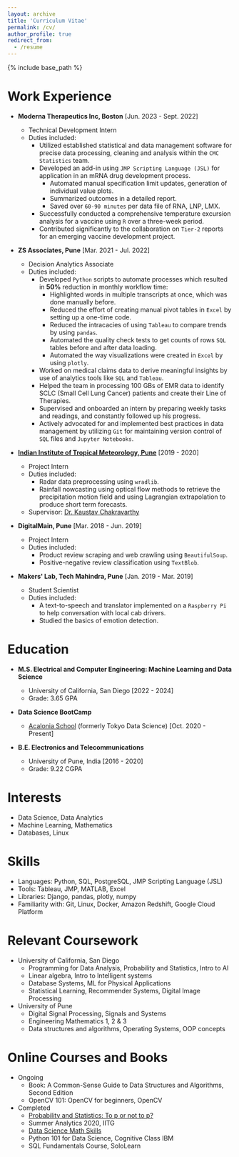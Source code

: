 ```yaml
---
layout: archive
title: 'Curriculum Vitae'
permalink: /cv/
author_profile: true
redirect_from:
  - /resume
---
```


{% include base_path %}

Work Experience
======
* **Moderna Therapeutics Inc, Boston** [Jun. 2023 - Sept. 2022]
  * Technical Development Intern
  * Duties included:
    * Utilized established statistical and data management software for precise data processing, cleaning and analysis within the `CMC Statistics` team.
    * Developed an add-in using `JMP Scripting Language (JSL)` for application in an mRNA drug development process.
      * Automated manual specification limit updates, generation of individual value plots.
      * Summarized outcomes in a detailed report.
      * Saved over `60-90 minutes` per data file of RNA, LNP, LMX.
    * Successfully conducted a comprehensive temperature excursion analysis for a vaccine using `R` over a three-week period.
    * Contributed significantly to the collaboration on `Tier-2` reports for an emerging vaccine development project.

* **ZS Associates, Pune** [Mar. 2021 - Jul. 2022]
  * Decision Analytics Associate
  * Duties included:  
    * Developed `Python` scripts to automate processes which resulted in **50\%** reduction in monthly workflow time:
      * Highlighted words in multiple transcripts at once, which was done manually before.
      * Reduced the effort of creating manual pivot tables in `Excel` by setting up a one-time code.
      * Reduced the intracacies of using `Tableau` to compare trends by using `pandas`.
      * Automated the quality check tests to get counts of rows `SQL` tables before and after data loading.
      * Automated the way visualizations were created in `Excel` by using `plotly`.
    * Worked on medical claims data to derive meaningful insights by use of analytics tools like `SQL` and `Tableau`.
    * Helped the team in processing 100 GBs of EMR data to identify SCLC (Small Cell Lung Cancer) patients and create their Line of Therapies.
    * Supervised and onboarded an intern by preparing weekly tasks and readings, and constantly followed up his progress.
    * Actively advocated for and implemented best practices in data management by utilizing `Git` for maintaining version control of `SQL` files and `Jupyter Notebooks`.

* **[Indian Institute of Tropical Meteorology, Pune](https://www.tropmet.res.in/)** [2019 - 2020]
  * Project Intern
  * Duties included:  
    * Radar data preprocessing using `wradlib`.
    * Rainfall nowcasting using optical flow methods to retrieve the precipitation motion field and using Lagrangian extrapolation to produce short term forecasts. 
  * Supervisor: [Dr. Kaustav Chakravarthy](https://www.tropmet.res.in/105-Kaustav%20%20Chakravarty-scientist_detail)

* **DigitalMain, Pune** [Mar. 2018 - Jun. 2019]
  * Project Intern
  * Duties included:  
    * Product review scraping and web crawling using `BeautifulSoup`.
    * Positive-negative review classification using `TextBlob`.

* **Makers' Lab, Tech Mahindra, Pune** [Jan. 2019 - Mar. 2019]
  * Student Scientist
  * Duties included:  
    * A text-to-speech and translator implemented on a `Raspberry Pi` to help conversation with local cab drivers.  
    * Studied the basics of emotion detection. 

Education
======
* **M.S. Electrical and Computer Engineering: Machine Learning and Data Science**
  * University of California, San Diego [2022 - 2024]
  * Grade: 3.65 GPA

* **Data Science BootCamp**
  * [Acalonia School](https://acalonia.com/acalonia-school) (formerly Tokyo Data Science) [Oct. 2020 - Present]

* **B.E. Electronics and Telecommunications**
  * University of Pune, India [2016 - 2020]
  * Grade: 9.22 CGPA
 

Interests
======
* Data Science, Data Analytics
* Machine Learning, Mathematics
* Databases, Linux
 
Skills
======
* Languages: Python, SQL, PostgreSQL, JMP Scripting Language (JSL)
* Tools: Tableau, JMP, MATLAB, Excel
* Libraries: Django, pandas, plotly, numpy
* Familiarity with: Git, Linux, Docker, Amazon Redshift, Google Cloud Platform

Relevant Coursework
======
* University of California, San Diego 
  * Programming for Data Analysis, Probability and Statistics, Intro to AI
  * Linear algebra, Intro to Intelligent systems
  * Database Systems, ML for Physical Applications
  * Statistical Learning, Recommender Systems, Digital Image Processing
* University of Pune 
  * Digital Signal Processing, Signals and Systems
  * Engineering Mathematics 1, 2 & 3
  * Data structures and algorithms, Operating Systems, OOP concepts  

Online Courses and Books
======
* Ongoing  
  * Book: A Common-Sense Guide to Data Structures and Algorithms, Second Edition
  * OpenCV 101: OpenCV for beginners, OpenCV
* Completed  
  * [Probability and Statistics: To p or not to p?](https://coursera.org/share/b142bc96a881ad044c98d7b130a9d456)
  * Summer Analytics 2020, IITG
  * [Data Science Math Skills](https://coursera.org/share/ed4958a99b87d32edc26a9009c01744c)
  * Python 101 for Data Science, Cognitive Class IBM
  * SQL Fundamentals Course, SoloLearn

<!--- 
Teaching
======
  <ul>{% for post in site.teaching %}
    {% include archive-single-cv.html %}
  {% endfor %}</ul>

Publications
======
  <ul>{% for post in site.publications %}
    {% include archive-single-cv.html %}
  {% endfor %}</ul>

//  
Talks
======
  <ul>{% for post in site.talks %}
    {% include archive-single-talk-cv.html %}
  {% endfor %}</ul> 

//  
Service and leadership
======
* Currently signed in to 43 different slack teams -->
